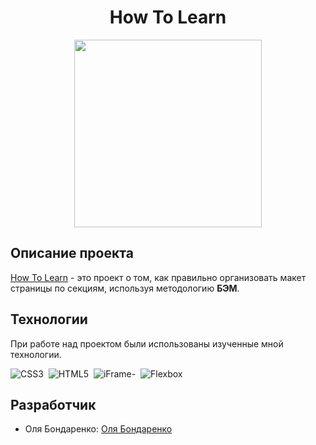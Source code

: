<h1 align='center'>How To Learn</h1>

<p align='center'>
 <img src="https://i.giphy.com/media/I0g3jREJnV4gaGTZlx/giphy.webp" width="300" height="300"/>
<p/>

## Описание проекта

<a href="https://bonnhelga86.github.io/how-to-learn/" target="_blank">How To Learn</a> - это проект о том, как правильно организовать макет страницы по секциям, используя методологию __БЭМ__.

## Технологии

При работе над проектом были использованы изученные мной технологии.

<div>
  <img src="https://img.shields.io/badge/CSS3-%23df2367?logo=css3&logoColor=%23fff"
  title="CSS3" alt="CSS3"/>&nbsp;
  <img src="https://img.shields.io/badge/HTML5-%23532ba3?logo=html5&logoColor=%23fff"
  title="HTML5" alt="HTML5"/>&nbsp;
  <img src="https://img.shields.io/badge/iFrame-%230e8278"
  title="iFrame-" alt="iFrame-"/>&nbsp;
  <img src="https://img.shields.io/badge/Flexbox-%23318835"
  title="Flexbox" alt="Flexbox"/>
</div>

## Разработчик

- Оля Бондаренко: [Оля Бондаренко](https://github.com/bonnhelga86)
